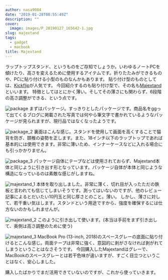 ```yaml
---
author: nasa9084
date: "2019-01-28T08:55:49Z"
description: ""
cover:
  image: images/P_20190127_165642-1.jpg
slug: majextand
tags:
  - gadget
  - macbook
title: Majextand
---
```



ラップトップスタンド、というものをご存知でしょうか。いわゆるノートPCを傾けたり、高さを変えるために使用するアイテムです。折りたたみができるものや、PCに貼り付ける小型のものなんかもあります。
貼り付け型のものとしては、[Kickflip](https://amzn.to/2CRmzAv)が人気です。
今回紹介するのも貼り付け型で、その名も[Majextand](https://amzn.to/2CNbNeD)といいます。
特徴としてはとにかく薄い。そしてその薄さにも関わらず、6段階の高さ調整ができる、という点です。

![package](images/package.jpg)
まずはパッケージ。すっきりとしたパッケージです。商品名をggって出てくるブログに掲載された写真では何やら筆文字で書かれているようなパッケージが見られますが、現行品ではなくなったようです。

![package_2](images/P_20190127_163214.jpg)
裏面はこんな感じ。スタンドを使用して画面を高くすることで猫背を防ぎ、頚椎の姿勢を正します。また、18インチ以下のラップトップであれば基本的には使用できます。非常に薄いため、インナーケースなどに入れる場合にも引っかかりません。

![package_3](images/P_20190127_163242.jpg)
パッケージ自体にテープなどは使用されておらず、Majextand本体と同じように引き出す形となっています。パッケージ自体が本体と同じような構造になっているのは素敵な感じがしますね。

![majextand_1](images/P_20190127_163336.jpg)
本体を取り出しました。非常に薄く、切れ目が入ったただの鉄板と言われても信じてしまいそうです。測ってはいないのですが、他のレビュー記事によるとだいたい10円玉と同じ厚さとのこと。薄い。
しかし、薄さに対して、若干重い気はします。スタンドという用途ですから、強度を確保するには仕方ないのかもしれませんが。

![majextand_2](images/P_20190127_163346.jpg)
このように引き出して使います。(本当は手前をまず引き出して、奥側は高さ調整のために使う)

![majextand_3](images/P_20190127_165642.jpg)
MacBook Pro (13-inch, 2018)のスペースグレーの底面に貼り付けるとこんな感じ。両面テープは非常に強く、意図的に剥がさなければ剥がれてしまうということはなさそうです。
今回購入したMajextandはグレーで、MacBookのスペースグレーとは若干色味が違いますが、すごく目立つということはなく、安心しました。

購入したばかりでまだ活用できていないのですが、これから使っていきます。



